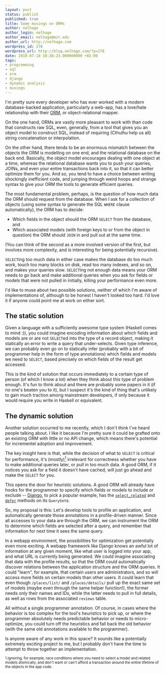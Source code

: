 ```yaml
---
layout: post
status: publish
published: true
title: Some musings on ORMs
author: nelhage
author_login: nelhage
author_email: nelhage@mit.edu
author_url: http://nelhage.com
wordpress_id: 278
wordpress_url: http://blog.nelhage.com/?p=278
date: 2010-07-18 18:38:23.000000000 +02:00
tags:
- programming
- sql
- orm
- django
- dynamic analysis
- musings
---
```

I'm pretty sure every developer who has ever worked with a modern
database-backed application, particularly a web-app, has a love/hate
relationship with their [ORM][orm], or object-relational mapper.

On the one hand, ORMs are vastly more pleasant to work with than code
that constructs raw SQL, even, generally, from a tool that gives you
an object model to construct SQL, instead of requiring (Cthulhu help
us all) string concatenation or interpolation.

On the other hand, there tends to be an enormous mismatch between the
objects the ORM is modelling on one end, and the relational database
on the back end. Basically, the object model encourages dealing with
one object at a time, whereas the relational database wants you to
push your queries, JOINs, and even your entire transactions back into
it, so that it can better optimize them for you. And so, you tend to
have a choice between writing shockingly inefficient code, and jumping
through weird hoops and strange syntax to give your ORM the tools to
generate efficient queries.

The most fundamental problem, perhaps, is the question of how much
data the ORM should request from the database. When I ask for a
collection of objects (using some syntax to generate the SQL `WHERE`
clause automatically), the ORM has to decide:

 - Which fields in the object should the ORM `SELECT` from the
   database, and
 - Which associated models (with foreign keys to or from the object in
   question) the ORM should `JOIN` in and pull out at the same time.

(You can think of the second as a more involved version of the first,
but involves more complexity, and is interesting for being potentially
recursive).

`SELECT`ing too much data in either case makes the database do too
much work, touch too many blocks on disk, read too many indexes, and
so on, and makes your queries slow. `SELECT`ing not enough data means
your ORM needs to go back and make additional queries when you ask for
fields or models that were not pulled in initially, killing your
performance even more.

I'd like to muse about two possible solutions, neither of which I'm
aware of implementations of, although to be honest I haven't looked
too hard. I'd love it if anyone could point me at work on either sort.

The static solution
-------------------

Given a language with a sufficiently awesome type system (Haskell
comes to mind :)), you could imagine encoding information about which
fields and models are or are not `SELECT`ed into the type of a record
object, making it statically an error to write a query that
under-selects. Given type inference, we can probably even go on to
statically infer (probably with a bit of programmer help in the form
of type annotations) which fields and models we need to `SELECT`,
based precisely on which fields of the result get accessed.

This is the kind of solution that occurs immediately to a certain type
of person (of which I know a lot) when they think about this type of
problem enough. It's fun to think about and there are probably some
papers in it (if no one's beaten you to it), but I suspect it's the
kind of thing that's unlikely to gain much traction among mainstream
developers, if only because it would require you write in Haskell or
equivalent.


The dynamic solution
--------------------

Another solution occurred to me recently, which I don't think I've
heard people talking about. I like it because I'm pretty sure it could
be grafted onto an existing ORM with little or no API change, which
means there's potential for incrementel adoption and improvement.

The key insight here is that, while the decision of what to `SELECT`
is critical for performance, it's (mostly)<a
href="#fn1"><sup>1</sup></a> irrelevant for correctness whether you
have to make additional queries later, or pull in too much data. A
good ORM, if it notices you ask for a field it doesn't have cached,
will just go ahead and make the `SELECT` for you.

This opens the door for heuristic solutions. A good ORM will already
have hooks for the programmer to specify which fields or models to
include or exclude -- [Django][django], to pick a popular example, has
the [`select_related`][select_related] and [`defer`][defer] methods on
its `QuerySet`s.

So, my proposal is this: Let's develop tools to profile an
application, and automatically generate those annotations in a
profile-driven manner. Since all accesses to your data are through the
ORM, we can instrument the ORM to determine which fields are selected
after a query, and remember that information for next time it sees the
same query.

In a webapp environment, the possibilities for optimization get
potentially even more exciting. A webapp framework like Django knows
an awful lot of information at any given moment, like what user is
logged into your app, and what URL is currently being generated. We
could imagine associating that data with the profile results, so that
the ORM could automatically discover relations between the application
structure and the ORM queries. It could "learn", for example, that
certain users are administrators, and so will access more fields on
certain models than other users. It could learn that even though
`/places/list/` and `/places/details/` pull up the exact same set of
models (maybe even through the same helper function!), the former
needs only their names and IDs, while the latter needs to pull in full
details, as well as rows from the associated `reviews` table.

All without a single programmer annotation. Of course, in cases where
the behavior is too complex for the tool's heuristics to pick up, or
where the programmer absolutely needs predictable behavior or needs to
micro-optimize, you could turn off the heuristics and fall back the
old behavior (with the same old annotations available to the
programmer).

Is anyone aware of any work in this space? It sounds like a
potentially extremely exciting project to me, but I probably don't
have the time to attempt to throw together an implementation.

[orm]: http://en.wikipedia.org/wiki/Object-relational_mapping
[django]: http://www.djangoproject.com/
[select_related]: http://docs.djangoproject.com/en/dev/ref/models/querysets/#django.db.models.QuerySet.select_related
[defer]: http://docs.djangoproject.com/en/dev/ref/models/querysets/#django.db.models.QuerySet.defer

<small><a name="fn1">1.</a>Ignoring, for example, race conditions
where you need to select a model and related models atomically, and
don't want or can't afford a transaction around the entire lifetime of
the objects in the app code.</small>
